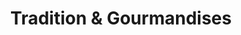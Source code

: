 ---
title: "Tradition & Gourmandises"
url: /pont-saint-esprit/tradition-et-gourmandises/
shop: boulangerie
---